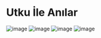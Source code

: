 # Utku İle Anılar

![image](https://github.com/Weatrixcik/Luhuxla-Anilar/assets/121248383/192f333a-5bbd-452a-8923-efc618f0d3ee)
![image](https://github.com/Weatrixcik/Luhuxla-Anilar/assets/121248383/5cf9034c-a28e-443a-bfcd-2d5f6f6eae41)
![image](https://github.com/Weatrixcik/Luhuxla-Anilar/assets/121248383/107f22f8-f1b1-4da0-bce5-c9853d48e913)
![image](https://github.com/Weatrixcik/Luhuxla-Anilar/assets/121248383/319386cf-fea3-4aea-acaa-9569bf60b8e4)
